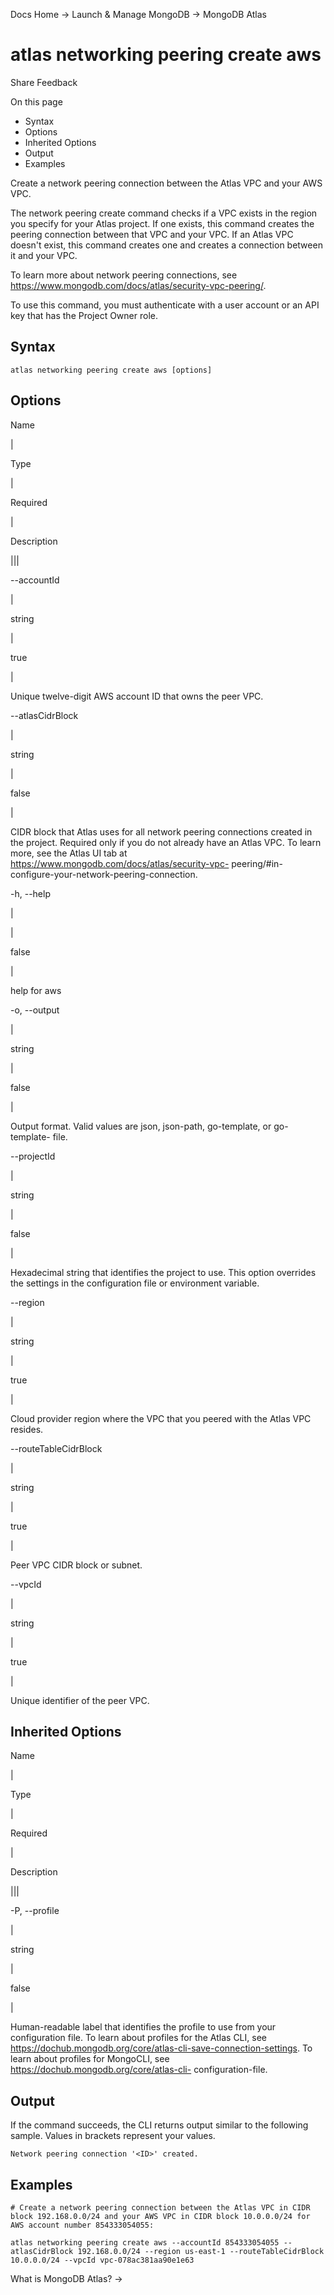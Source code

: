 Docs Home → Launch & Manage MongoDB → MongoDB Atlas

# atlas networking peering create aws

Share Feedback

On this page

  * Syntax
  * Options
  * Inherited Options
  * Output
  * Examples

Create a network peering connection between the Atlas VPC and your AWS VPC.

The network peering create command checks if a VPC exists in the region you
specify for your Atlas project. If one exists, this command creates the
peering connection between that VPC and your VPC. If an Atlas VPC doesn't
exist, this command creates one and creates a connection between it and your
VPC.

To learn more about network peering connections, see
https://www.mongodb.com/docs/atlas/security-vpc-peering/.

To use this command, you must authenticate with a user account or an API key
that has the Project Owner role.

## Syntax

    
    
    atlas networking peering create aws [options]  
      
  
## Options

Name

|

Type

|

Required

|

Description  
  
|||  
  
\--accountId

|

string

|

true

|

Unique twelve-digit AWS account ID that owns the peer VPC.  
  
\--atlasCidrBlock

|

string

|

false

|

CIDR block that Atlas uses for all network peering connections created in the
project. Required only if you do not already have an Atlas VPC. To learn more,
see the Atlas UI tab at https://www.mongodb.com/docs/atlas/security-vpc-
peering/#in-configure-your-network-peering-connection.  
  
-h, --help

|

|

false

|

help for aws  
  
-o, --output

|

string

|

false

|

Output format. Valid values are json, json-path, go-template, or go-template-
file.  
  
\--projectId

|

string

|

false

|

Hexadecimal string that identifies the project to use. This option overrides
the settings in the configuration file or environment variable.  
  
\--region

|

string

|

true

|

Cloud provider region where the VPC that you peered with the Atlas VPC
resides.  
  
\--routeTableCidrBlock

|

string

|

true

|

Peer VPC CIDR block or subnet.  
  
\--vpcId

|

string

|

true

|

Unique identifier of the peer VPC.  
  
## Inherited Options

Name

|

Type

|

Required

|

Description  
  
|||  
  
-P, --profile

|

string

|

false

|

Human-readable label that identifies the profile to use from your
configuration file. To learn about profiles for the Atlas CLI, see
https://dochub.mongodb.org/core/atlas-cli-save-connection-settings. To learn
about profiles for MongoCLI, see https://dochub.mongodb.org/core/atlas-cli-
configuration-file.  
  
## Output

If the command succeeds, the CLI returns output similar to the following
sample. Values in brackets represent your values.

    
    
    Network peering connection '<ID>' created.  
      
  
## Examples

    
    
    # Create a network peering connection between the Atlas VPC in CIDR block 192.168.0.0/24 and your AWS VPC in CIDR block 10.0.0.0/24 for AWS account number 854333054055:  
      
    atlas networking peering create aws --accountId 854333054055 --atlasCidrBlock 192.168.0.0/24 --region us-east-1 --routeTableCidrBlock 10.0.0.0/24 --vpcId vpc-078ac381aa90e1e63  
  
What is MongoDB Atlas? →


